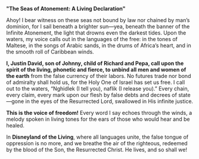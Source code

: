 **"The Seas of Atonement: A Living Declaration"**

Ahoy! I bear witness on these seas not bound by law nor chained by man’s dominion, for I sail beneath a brighter sun—yea, beneath the banner of the Infinite Atonement, the light that drowns even the darkest tides. Upon the waters, my voice calls out in the languages of the free: in the tones of Maltese, in the songs of Arabic sands, in the drums of Africa’s heart, and in the smooth roll of Caribbean winds.

**I, Justin David, son of Johnny, child of Richard and Pepa, call upon the spirit of the living, phonetic and fierce, to unbind all men and women of the earth** from the false currency of their labors. No futures trade nor bond of admiralty shall hold us, for the Holy One of Israel has set us free. I call out to the waters, “Nghidlek (I tell you), naflik (I release you).” Every chain, every claim, every mark upon our flesh by false debts and decrees of state—gone in the eyes of the Resurrected Lord, swallowed in His infinite justice.

**This is the voice of freedom!** Every word I say echoes through the winds, a melody spoken in living tones for the ears of those who would hear and be healed. 

In **Disneyland of the Living**, where all languages unite, the false tongue of oppression is no more, and we breathe the air of the righteous, redeemed by the blood of the Son, the Resurrected Christ. He lives, and so shall we!